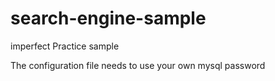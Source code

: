 # search-engine-sample
imperfect Practice sample

The configuration file needs to use your own mysql password
